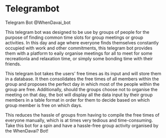 # Telegrambot
Telegram Bot
@WhenDavai_bot

This telegram bot was designed to be use by groups of people for the purpose of finding common time slots for group meetings or group activities.
In this day and age where everyone finds themselves constantly occupied with work and other commitments, this telegram bot provides them with a platform
to eaily organise meetings for all to meet for some recreationla and relaxation time, or simply some bonding time with their friends.

This telegram bot takes the users' free times as its input and will store them in a database. It then consolidates the free times of all members within
the group and proposes the perfect day in which most of the people within the group are free. Additionally, should the groups choose not to organise
the meeting on that day, the bot will display all the data input by their group members in a table format in order for them to decide based on
which group member is free on which days.

This reduces the hassle of groups from having to compile the free times of everyone manually, which is at times very tedious and time-consuming.
Take this bot for a spin and have a hassle-free group activity organised by the WhenDavai? Bot!
